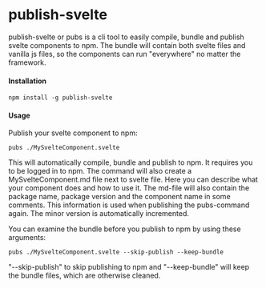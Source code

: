 # publish-svelte
publish-svelte or pubs is a cli tool to easily compile, bundle and publish svelte components to npm. 
The bundle will contain both svelte files and vanilla js files, so the components can run "everywhere" no matter the framework. 

#### Installation 
```text
npm install -g publish-svelte
``` 

#### Usage
Publish your svelte component to npm:

```text
pubs ./MySvelteComponent.svelte
```

This will automatically compile, bundle and publish to npm. It requires you to be logged in to npm.
The command will also create a MySvelteComponent.md file next to svelte file. Here you can describe what your component
does and how to use it. The md-file will also contain the package name, package version and the component name in some 
comments. This information is used when publishing the pubs-command again. The minor version is automatically incremented.


You can examine the bundle before you publish to npm by using these arguments:
```text
pubs ./MySvelteComponent.svelte --skip-publish --keep-bundle
```
"--skip-publish" to skip publishing to npm and "--keep-bundle" will keep the bundle files, which are otherwise cleaned.
